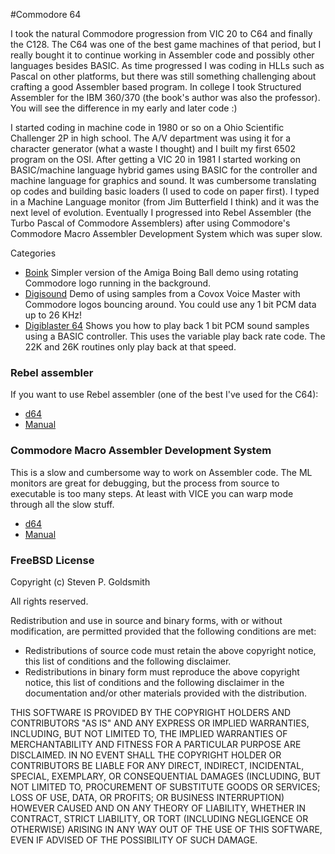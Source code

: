 #Commodore 64                                               

I took the natural Commodore progression from VIC 20 to C64 and finally the C128. The C64 was one of the best game machines of that period, but I really bought it to continue working in Assembler code and possibly other languages besides BASIC. As time progressed I was coding in HLLs such as Pascal on other platforms, but there was still something challenging about crafting a good Assembler based program. In college I took Structured Assembler for the IBM 360/370 (the book's author was also the professor). You will see the difference in my early and later code :)

I started coding in machine code in 1980 or so on a Ohio Scientific Challenger 2P in high school. The A/V department was using it for a character generator (what a waste I thought) and I built my first 6502 program on the OSI. After getting a VIC 20 in 1981 I started working on BASIC/machine language hybrid games using BASIC for the controller and machine language for graphics and sound. It was cumbersome translating op codes and building basic loaders (I used to code on paper first). I typed in a Machine Language monitor (from Jim Butterfield I think) and it was the next level of evolution. Eventually I progressed into Rebel Assembler (the Turbo Pascal of Commodore Assemblers) after using Commodore's Commodore Macro Assembler Development System which was super slow. 

Categories
* [Boink](https://github.com/sgjava/garage/tree/master/commodore/c64/boink) Simpler version of the Amiga Boing Ball demo using rotating Commodore logo running in the background.
* [Digisound](https://github.com/sgjava/garage/tree/master/commodore/c64/digisound) Demo of using samples from a Covox Voice Master with Commodore logos bouncing around. You could use any 1 bit PCM data up to 26 KHz!
* [Digiblaster 64](https://github.com/sgjava/garage/tree/master/commodore/c64/digiblaster64) Shows you how to play back 1 bit PCM sound samples using a BASIC controller. This uses the variable play back rate code. The 22K and 26K routines only play back at that speed.

### Rebel assembler
If you want to use Rebel assembler (one of the best I've used for the C64):
* [d64](https://github.com/sgjava/garage/raw/master/commodore/c64/rebel-assembler.d64.zip)
* [Manual](https://github.com/sgjava/garage/raw/master/commodore/c64/rebel-assembler-manual.pdf.zip)

### Commodore Macro Assembler Development System
This is a slow and cumbersome way to work on Assembler code. The ML monitors are great for debugging, but the process from source to executable is too many steps. At least with VICE you can warp mode through all the slow stuff.
* [d64](https://github.com/sgjava/garage/raw/master/commodore/c64/mads.d64.zip)
* [Manual](https://github.com/sgjava/garage/raw/master/commodore/c64/mads.txt.zip)

### FreeBSD License
Copyright (c) Steven P. Goldsmith

All rights reserved.

Redistribution and use in source and binary forms, with or without modification, are permitted provided that the following conditions are met:
* Redistributions of source code must retain the above copyright notice, this list of conditions and the following disclaimer.
* Redistributions in binary form must reproduce the above copyright notice, this list of conditions and the following disclaimer in the documentation and/or other materials provided with the distribution.

THIS SOFTWARE IS PROVIDED BY THE COPYRIGHT HOLDERS AND CONTRIBUTORS "AS IS" AND ANY EXPRESS OR IMPLIED WARRANTIES, INCLUDING, BUT NOT LIMITED TO, THE IMPLIED WARRANTIES OF MERCHANTABILITY AND FITNESS FOR A PARTICULAR PURPOSE ARE DISCLAIMED. IN NO EVENT SHALL THE COPYRIGHT HOLDER OR CONTRIBUTORS BE LIABLE FOR ANY DIRECT, INDIRECT, INCIDENTAL, SPECIAL, EXEMPLARY, OR CONSEQUENTIAL DAMAGES (INCLUDING, BUT NOT LIMITED TO, PROCUREMENT OF SUBSTITUTE GOODS OR SERVICES; LOSS OF USE, DATA, OR PROFITS; OR BUSINESS INTERRUPTION) HOWEVER CAUSED AND ON ANY THEORY OF LIABILITY, WHETHER IN CONTRACT, STRICT LIABILITY, OR TORT (INCLUDING NEGLIGENCE OR OTHERWISE) ARISING IN ANY WAY OUT OF THE USE OF THIS SOFTWARE, EVEN IF ADVISED OF THE POSSIBILITY OF SUCH DAMAGE.

